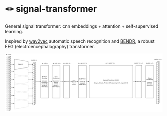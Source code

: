 # 🪢 signal-transformer
General signal transformer: cnn embeddings + attention + self-supervised learning. 

Inspired by [wav2vec](https://github.com/pytorch/fairseq/tree/main/examples/wav2vec) automatic speech recognition and [BENDR](https://github.com/SPOClab-ca/BENDR), a robust EEG (electroencephalography) transformer.

![](https://github.com/phelps-matthew/signal-transformer/blob/main/ref/transformer_net.png)
